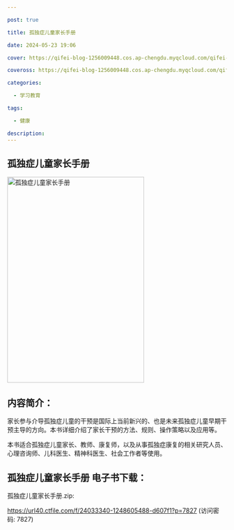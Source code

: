 ```yaml
---

post: true

title: 孤独症儿童家长手册

date: 2024-05-23 19:06

cover: https://qifei-blog-1256009448.cos.ap-chengdu.myqcloud.com/qifei-blog/661c7caf68eb935713f99469.jpg

coveross: https://qifei-blog-1256009448.cos.ap-chengdu.myqcloud.com/qifei-blog/661c7caf68eb935713f99469.jpg

categories:

  - 学习教育

tags:

  - 健康

description:
---
```


## 孤独症儿童家长手册
<img alt="孤独症儿童家长手册 " class="aligncenter loading" data-was-processed="true" decoding="async" fetchpriority="high" height="471" src="https://qifei-blog-1256009448.cos.ap-chengdu.myqcloud.com/qifei-blog/661c7caf68eb935713f99469.jpg" style="cursor: zoom-in;" width="314"/>

## 内容简介：

家长参与介导孤独症儿童的干预是国际上当前新兴的、也是未来孤独症儿童早期干预主导的方向。本书详细介绍了家长干预的方法、规则、操作策略以及应用等。

本书适合孤独症儿童家长、教师、康复师，以及从事孤独症康复的相关研究人员、心理咨询师、儿科医生、精神科医生、社会工作者等使用。

## 孤独症儿童家长手册 电子书下载：
孤独症儿童家长手册.zip: 

https://url40.ctfile.com/f/24033340-1248605488-d607f1?p=7827 (访问密码: 7827)
